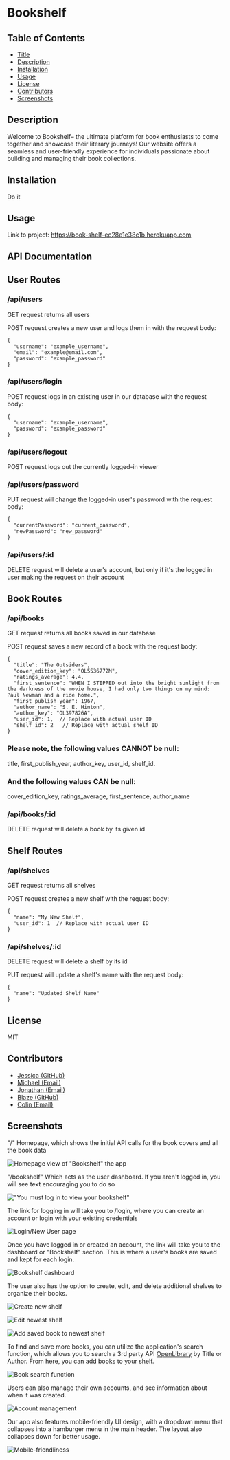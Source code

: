 # Bookshelf

## Table of Contents

- [Title](#title)
- [Description](#description)
- [Installation](#installation)
- [Usage](#usage)
- [License](#license)
- [Contributors](#contributors)
- [Screenshots](#screenshots)

## Description

Welcome to Bookshelf– the ultimate platform for book enthusiasts to come together and showcase their literary journeys! Our website offers a seamless and user-friendly experience for individuals passionate about building and managing their book collections.

## Installation

Do it

## Usage

Link to project: https://book-shelf-ec28e1e38c1b.herokuapp.com

## API Documentation

## User Routes

### /api/users

GET request returns all users

POST request creates a new user and logs them in with the request body:

    {
      "username": "example_username",
      "email": "example@email.com",
      "password": "example_password"
    }

### /api/users/login

POST request logs in an existing user in our database with the request body:

    {
      "username": "example_username",
      "password": "example_password"
    }

### /api/users/logout

POST request logs out the currently logged-in viewer

### /api/users/password

PUT request will change the logged-in user's password with the request body:

    {
      "currentPassword": "current_password",
      "newPassword": "new_password"
    }

### /api/users/:id

DELETE request will delete a user's account, but only if it's the logged in user making the request on their account

## Book Routes

### /api/books

GET request returns all books saved in our database

POST request saves a new record of a book with the request body:

    {
      "title": "The Outsiders",
      "cover_edition_key": "OL5536772M",
      "ratings_average": 4.4,
      "first_sentence": "WHEN I STEPPED out into the bright sunlight from the darkness of the movie house, I had only two things on my mind: Paul Newman and a ride home.",
      "first_publish_year": 1967,
      "author_name": "S. E. Hinton",
      "author_key": "OL397826A",
      "user_id": 1,  // Replace with actual user ID
      "shelf_id": 2   // Replace with actual shelf ID
    }

### Please note, the following values CANNOT be null:

title, first_publish_year, author_key, user_id, shelf_id.

### And the following values CAN be null:

cover_edition_key, ratings_average, first_sentence, author_name

### /api/books/:id

DELETE request will delete a book by its given id

## Shelf Routes

### /api/shelves

GET request returns all shelves

POST request creates a new shelf with the request body:

    {
      "name": "My New Shelf",
      "user_id": 1  // Replace with actual user ID
    }

### /api/shelves/:id

DELETE request will delete a shelf by its id

PUT request will update a shelf's name with the request body:

    {
      "name": "Updated Shelf Name"
    }

## License

MIT

## Contributors

- [Jessica (GitHub)](https://github.com/Jessmica11)
- [Michael (Email)](mailto:mlevey92@gmail.com)
- [Jonathan (Email)](mailto:jonathanacciarito@gmail.com)
- [Blaze (GitHub)](https://github.com/Concentratedcreatives)
- [Colin (Email)](mailto:Crent0699@mail.com)

## Screenshots

"/" Homepage, which shows the initial API calls for the book covers and all the book data

![Homepage view of "Bookshelf" the app](./public/assets/homescreen.png)

"/bookshelf" Which acts as the user dashboard. If you aren't logged in, you will see text encouraging you to do so

!["You must log in to view your bookshelf"](./public/assets/login-notice.png)

The link for logging in will take you to /login, where you can create an account or login with your existing credentials

![Login/New User page](./public/assets/login.png)

Once you have logged in or created an account, the link will take you to the dashboard or "Bookshelf" section. This is where a user's books are saved and kept for each login.

![Bookshelf dashboard](./public/assets/bookshelf.png)

The user also has the option to create, edit, and delete additional shelves to organize their books.

![Create new shelf](./public/assets/create-shelf.png)

![Edit newest shelf](./public/assets/edit-shelf.png)

![Add saved book to newest shelf](./public/assets/add-to-new-shelf.png)

To find and save more books, you can utilize the application's search function, which allows you to search a 3rd party API [OpenLibrary](https://openlibrary.org/developers/api) by Title or Author. From here, you can add books to your shelf.

![Book search function](./public/assets/book-search.png)

Users can also manage their own accounts, and see information about when it was created.

![Account management](./public/assets/manage-account.png)

Our app also features mobile-friendly UI design, with a dropdown menu that collapses into a hamburger menu in the main header. The layout also collapses down for better usage.

![Mobile-friendliness](./public/assets/mobile-UI.png)
